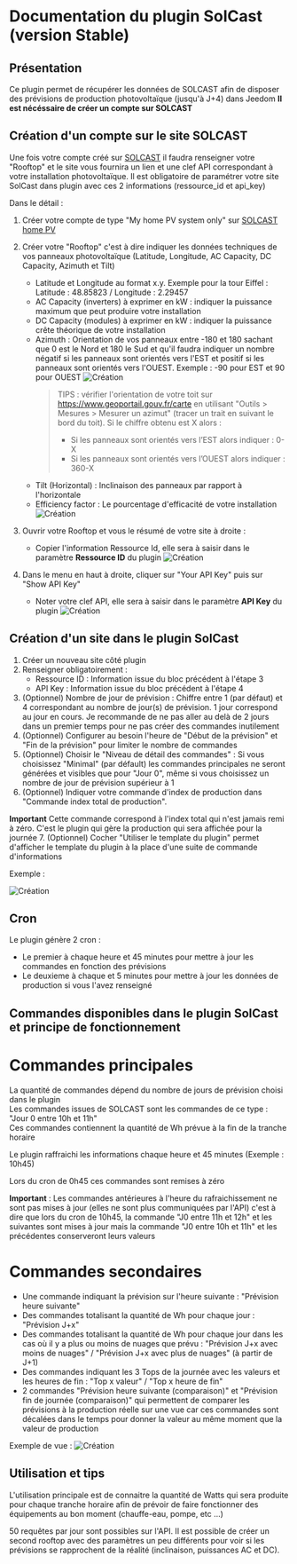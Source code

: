 # Documentation du plugin SolCast (version Stable)

## Présentation
Ce plugin permet de récupérer les données de SOLCAST afin de disposer des prévisions de production photovoltaïque (jusqu'à J+4) dans Jeedom
**Il est nécéssaire de créer un compte sur SOLCAST**

## Création d'un compte sur le site SOLCAST
Une fois votre compte créé sur [SOLCAST](https://solcast.com) il faudra renseigner votre "Rooftop" et le site vous fournira un lien et une clef API correspondant à votre installation photovoltaïque. Il est obligatoire de paramétrer votre site SolCast dans plugin avec ces 2 informations (ressource_id et api_key)

Dans le détail :
1. Créer votre compte de type "My home PV system only" sur [SOLCAST home PV](https://toolkit.solcast.com.au/register/hobbyist)
2. Créer votre "Rooftop" c'est à dire indiquer les données techniques de vos panneaux photovoltaïque (Latitude, Longitude, AC Capacity, DC Capacity, Azimuth et Tilt)
    - Latitude et Longitude au format x.y. Exemple pour la tour Eiffel : Latitude : 48.85823 / Longitude : 2.29457
    - AC Capacity (inverters) à exprimer en kW : indiquer la puissance maximum que peut produire votre installation
    - DC Capacity (modules) à exprimer en kW : indiquer la puissance crête théorique de votre installation
    - Azimuth : Orientation de vos panneaux entre -180 et 180 sachant que 0 est le Nord et 180 le Sud et qu'il faudra indiquer un nombre négatif si les panneaux sont orientés vers l'EST et positif si les panneaux sont orientés vers l'OUEST. Exemple : -90 pour EST et 90 pour OUEST
![Création](images/SolCast_Boussole.png)  
      > TIPS : vérifier l'orientation de votre toit sur https://www.geoportail.gouv.fr/carte en utilisant "Outils > Mesures > Mesurer un azimut" (tracer un trait en suivant le bord du toit). Si le chiffre obtenu est X alors : 
      > - Si les panneaux sont orientés vers l’EST alors indiquer : 0-X
      > - Si les panneaux sont orientés vers l’OUEST alors indiquer : 360-X
    - Tilt (Horizontal) : Inclinaison des panneaux par rapport à l'horizontale
    - Efficiency factor : Le pourcentage d'efficacité de votre installation
![Création](images/rooftop-site_creation.png)

3. Ouvrir votre Rooftop et vous le résumé de votre site à droite :    
    - Copier l'information Ressource Id, elle sera à saisir dans le paramètre **Ressource ID** du plugin
![Création](images/SolCast_Site_Summary.png)

4. Dans le menu en haut à droite, cliquer sur "Your API Key" puis sur "Show API Key"
    - Noter votre clef API, elle sera à saisir dans le paramètre **API Key** du plugin
![Création](images/SolCast_API_Key.png)


## Création d'un site dans le plugin SolCast
1. Créer un nouveau site côté plugin
2. Renseigner obligatoirement :
    - Ressource ID : Information issue du bloc précédent à l'étape 3
    - API Key : Information issue du bloc précédent à l'étape 4
3. (Optionnel) Nombre de jour de prévision : Chiffre entre 1 (par défaut) et 4 correspondant au nombre de jour(s) de prévision. 1 jour correspond au jour en cours. Je recommande de ne pas aller au delà de 2 jours dans un premier temps pour ne pas créer des commandes inutilement
4. (Optionnel) Configurer au besoin l'heure de "Début de la prévision" et "Fin de la prévision" pour limiter le nombre de commandes
5. (Optionnel) Choisir le "Niveau de détail des commandes" : Si vous choisissez "Minimal" (par défault) les commandes principales ne seront générées et visibles que pour "Jour 0", même si vous choisissez un nombre de jour de prévision supérieur à 1
6. (Optionnel) Indiquer votre commande d'index de production dans "Commande index total de production".

**Important** Cette commande correspond à l'index total qui n'est jamais remi à zéro. C'est le plugin qui gère la production qui sera affichée pour la journée
7. (Optionnel) Cocher "Utiliser le template du plugin" permet d'afficher le template du plugin à la place d'une suite de commande d'informations

Exemple :

![Création](images/SolCast_template.png)

## Cron

Le plugin génère 2 cron :
- Le premier à chaque heure et 45 minutes pour mettre à jour les commandes en fonction des prévisions
- Le deuxieme à chaque et 5 minutes pour mettre à jour les données de production si vous l'avez renseigné

## Commandes disponibles dans le plugin SolCast et principe de fonctionnement
# Commandes principales
La quantité de commandes dépend du nombre de jours de prévision choisi dans le plugin  
Les commandes issues de SOLCAST sont les commandes de ce type : "Jour 0 entre 10h et 11h"  
Ces commandes contiennent la quantité de Wh prévue à la fin de la tranche horaire

Le plugin raffraichi les informations chaque heure et 45 minutes (Exemple : 10h45)

Lors du cron de 0h45 ces commandes sont remises à zéro

**Important** : Les commandes antérieures à l'heure du rafraichissement ne sont pas mises à jour (elles ne sont plus communiquées par l'API) c'est à dire que lors du cron de 10h45, la commande "J0 entre 11h et 12h" et les suivantes sont mises à jour mais la commande "J0 entre 10h et 11h" et les précédentes conserveront leurs valeurs

# Commandes secondaires
- Une commande indiquant la prévision sur l'heure suivante : "Prévision heure suivante"
- Des commandes totalisant la quantité de Wh pour chaque jour : "Prévision J+x"
- Des commandes totalisant la quantité de Wh pour chaque jour dans les cas où il y a plus ou moins de nuages que prévu : "Prévision J+x avec moins de nuages" / "Prévision J+x avec plus de nuages" (à partir de J+1)
- Des commandes indiquant les 3 Tops de la journée avec les valeurs et les heures de fin : "Top x valeur" / "Top x heure de fin"
- 2 commandes "Prévision heure suivante (comparaison)" et "Prévision fin de journée (comparaison)" qui permettent de comparer les prévisions à la production réelle sur une vue car ces commandes sont décalées dans le temps pour donner la valeur au même moment que la valeur de production

Exemple de vue : 
![Création](images/SolCast_vue.png)


## Utilisation et tips
L'utilisation principale est de connaitre la quantité de Watts qui sera produite pour chaque tranche horaire afin de prévoir de faire fonctionner des équipements au bon moment (chauffe-eau, pompe, etc ...)

50 requêtes par jour sont possibles sur l'API. Il est possible de créer un second rooftop avec des paramètres un peu différents pour voir si les prévisions se rapprochent de la réalité (inclinaison, puissances AC et DC).
